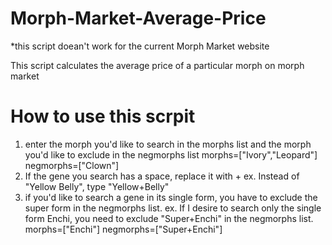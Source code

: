 # Morph-Market-Average-Price
*this script doean't work for the current Morph Market website 

This script calculates the average price of a particular morph on morph market
# How to use this scrpit
1. enter the morph you'd like to search in the morphs list and the morph you'd like to exclude in the negmorphs list
  morphs=["Ivory","Leopard"]
  negmorphs=["Clown"]
2. If the gene you search has a space, replace it with +
   ex. Instead of "Yellow Belly", type "Yellow+Belly"
4. if you'd like to search a gene in its single form, you have to exclude the super form in the negmorphs list. ex. If I desire to search only the single form Enchi, you need to exclude "Super+Enchi" in the negmorphs list.
  morphs=["Enchi"]
  negmorphs=["Super+Enchi"]
